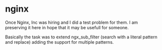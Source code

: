 nginx
=====

Once Nginx, Inc was hiring and I did a test problem for them.
I am preserving it here in hope that it may be usefull for someone.

Basically the task was to extend ngx_sub_filter (search with a literal pattern and replace)
adding the support for multiple patterns.
